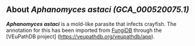 
About *Aphanomyces astaci (GCA\_000520075.1)* 
--------------------------------------------------------------

***Aphanomyces astaci*** is a mold-like parasite that infects crayfish.
The annotation for this has been imported from [FungiDB](https://fungidb.org/fungidb/app/record/dataset/TMPTX_aastAPO3)
through the [VEuPathDB project] (https://veupathdb.org/veupathdb/app).

